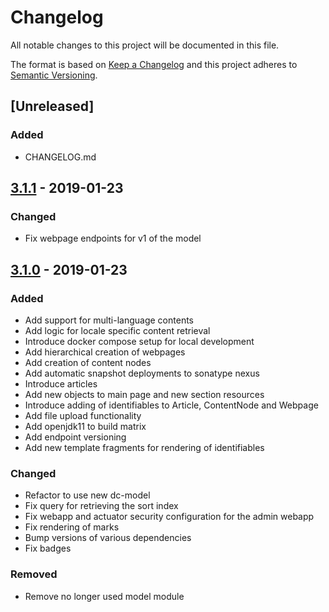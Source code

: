 # Changelog

All notable changes to this project will be documented in this file.

The format is based on [Keep a Changelog](https://keepachangelog.com/en/1.0.0/) and this project adheres to [Semantic Versioning](https://semver.org/spec/v2.0.0.html).

## [Unreleased]

### Added

- CHANGELOG.md

## [3.1.1](https://github.com/dbmdz/cudami/releases/tag/3.1.1) - 2019-01-23

### Changed

- Fix webpage endpoints for v1 of the model

## [3.1.0](https://github.com/dbmdz/cudami/releases/tag/3.1.0) - 2019-01-23

### Added

- Add support for multi-language contents
- Add logic for locale specific content retrieval
- Introduce docker compose setup for local development
- Add hierarchical creation of webpages
- Add creation of content nodes
- Add automatic snapshot deployments to sonatype nexus
- Introduce articles
- Add new objects to main page and new section resources
- Introduce adding of identifiables to Article, ContentNode and Webpage
- Add file upload functionality
- Add openjdk11 to build matrix
- Add endpoint versioning
- Add new template fragments for rendering of identifiables

### Changed

- Refactor to use new dc-model
- Fix query for retrieving the sort index
- Fix webapp and actuator security configuration for the admin webapp
- Fix rendering of marks
- Bump versions of various dependencies
- Fix badges

### Removed

- Remove no longer used model module
